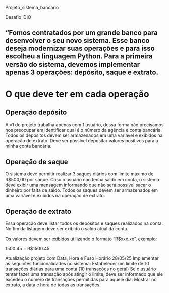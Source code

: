 Projeto_sistema_bancario

Desafio_DIO

## “Fomos contratados por um grande banco para desenvolver o seu novo sistema. Esse banco deseja modernizar suas operações e para isso escolheu a linguagem Python. Para a primeira versão do sistema, devemos implementar apenas 3 operações: depósito, saque e extrato.

# O que deve ter em cada operação

## Operação depósito

A v1 do projeto trabalha apenas com 1 usuário, dessa forma não precisamos nos preocupar em identificar qual é o número da agência e conta bancária. 
Todos os depósitos devem ser armazenados em uma variável e exibidos na operação de extrato.
Deve ser possível depositar valores positivos para a minha conta bancária. 

## Operação de saque

O sistema deve permitir realizar 3 saques diários com limite máximo de R$500,00 por saque. 
Caso o usuário não tenha saldo em conta, o sistema deve exibir uma mensagem informando que não será possível sacar o dinheiro por falta de saldo. 
Todos os saques devem ser armazenados em uma variável e exibidos na operação de extrato.

## Operação de extrato

Essa operação deve listar todos os depósitos e saques realizados na conta. No fim da listagem deve ser exibido o saldo atual da conta.

Os valores devem ser exibidos utilizando o formato “R$xxx.xx”, exemplo:

1500.45 = R$1500.45

Atualização projeto com Data, Hora e Fuso Horário 28/05/25
Implementar as seguintes funcionalidades no sistema:
Estabelecer um limite de 10 transações diárias para uma conta (10 transações no geral)
Se o usuário tentar fazer uma transação após atingir o limite, deve ser informado que ele excedeu o número de transações permitidas para aquele dia.
Mostrar no extrato, a data e hora de todas as transações.

